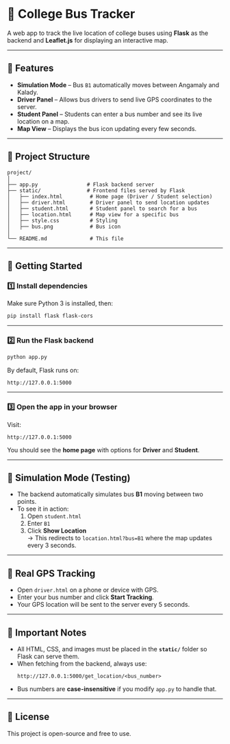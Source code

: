 # 🚌 College Bus Tracker

A web app to track the live location of college buses using **Flask** as the backend and **Leaflet.js** for displaying an interactive map.

---

## 📌 Features
- **Simulation Mode** – Bus `B1` automatically moves between Angamaly and Kalady.
- **Driver Panel** – Allows bus drivers to send live GPS coordinates to the server.
- **Student Panel** – Students can enter a bus number and see its live location on a map.
- **Map View** – Displays the bus icon updating every few seconds.

---

## 📂 Project Structure
```
project/
│
├── app.py                # Flask backend server
├── static/               # Frontend files served by Flask
│   ├── index.html         # Home page (Driver / Student selection)
│   ├── driver.html        # Driver panel to send location updates
│   ├── student.html       # Student panel to search for a bus
│   ├── location.html      # Map view for a specific bus
│   ├── style.css          # Styling
│   ├── bus.png            # Bus icon
│
└── README.md              # This file
```

---

## 🚀 Getting Started

### 1️⃣ Install dependencies
Make sure Python 3 is installed, then:
```bash
pip install flask flask-cors
```

---

### 2️⃣ Run the Flask backend
```bash
python app.py
```
By default, Flask runs on:
```
http://127.0.0.1:5000
```

---

### 3️⃣ Open the app in your browser
Visit:
```
http://127.0.0.1:5000
```
You should see the **home page** with options for **Driver** and **Student**.

---

## 🧪 Simulation Mode (Testing)
- The backend automatically simulates bus **B1** moving between two points.
- To see it in action:
  1. Open `student.html`
  2. Enter `B1`
  3. Click **Show Location**  
     → This redirects to `location.html?bus=B1` where the map updates every 3 seconds.

---

## 📡 Real GPS Tracking
- Open `driver.html` on a phone or device with GPS.
- Enter your bus number and click **Start Tracking**.
- Your GPS location will be sent to the server every 5 seconds.

---

## 🔧 Important Notes
- All HTML, CSS, and images must be placed in the **`static/`** folder so Flask can serve them.
- When fetching from the backend, always use:
  ```
  http://127.0.0.1:5000/get_location/<bus_number>
  ```
- Bus numbers are **case-insensitive** if you modify `app.py` to handle that.

---

## 📜 License
This project is open-source and free to use.
